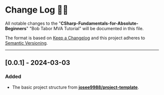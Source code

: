 <!-- markdownlint-disable MD024-->
# **Change Log** 📜📝

All notable changes to the "**CSharp-Fundamentals-for-Absolute-Beginners**" "Bob Tabor MVA Tutorial" will be documented in this file.

The format is based on [Keep a Changelog](https://keepachangelog.com/en/1.0.0/) and this project adheres to [Semantic Versioning](https://semver.org/spec/v2.0.0.html).

---

## [**0.0.1**] - 2024-03-03

### Added

* The basic project structure from **[josee9988/project-template](https://github.com/Josee9988/project-template)**.
